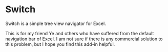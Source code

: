 # Switch
Switch is a simple tree view navigator for Excel.

This is for my friend Ye and others who have suffered from the default navigation bar of Excel. I am not sure if there is any commercial solution to this problem, but I hope you find this add-in helpful.

